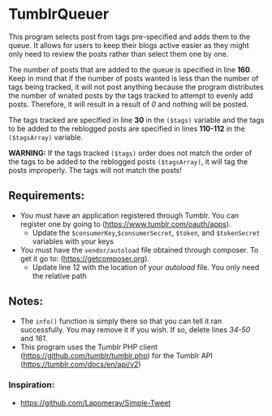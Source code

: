 # TumblrQueuer

This program selects post from tags pre-specified and adds them to the queue.
It allows for users to keep their blogs active easier as they might only need
to review the posts rather than select them one by one.

The number of posts that are added to the queue is specified in line **160**.
Keep in mind that if the number of posts wanted is less than the number of tags
being tracked, it will not post anything because the program distributes the
number of wnated posts by the tags tracked to attempt to evenly add posts.
Therefore, it will result in a result of *0* and nothing will be posted.

The tags tracked are specified in line **30** in the ```($tags)``` variable and
the tags to be added to the reblogged posts are specified in lines **110-112**
in the ```($tagsArray)``` variable.

**WARNING:** If the tags tracked ```($tags)``` order does not match the order of the
tags to be added to the reblogged posts ```($tagsArray)```, it will tag the posts
improperly. The tags will not match the posts!

## Requirements:
* You must have an application registered through Tumblr. You can register one by
going to (https://www.tumblr.com/oauth/apps).
  * Update the ```$consumerKey```,```$consumerSecret```, ```$token```, and
  ```$tokenSecret``` variables with your keys
* You must have the ```vendor/autoload``` file obtained through composer. To get
it go to: (https://getcomposer.org).
  * Update line 12 with the location of your *autoload* file. You only need the
  relative path

## Notes:
* The ```info()``` function is simply there so that you can tell it ran successfully.
You may remove it if you wish. If so, delete lines *34-50* and *161*.
* This program uses the Tumblr PHP client (https://github.com/tumblr/tumblr.php)
for the Tumblr API (https://tumblr.com/docs/en/api/v2)

### Inspiration:
* https://github.com/Lapomeray/Simple-Tweet
